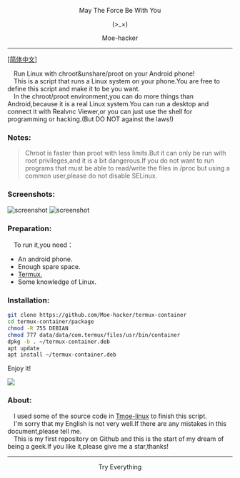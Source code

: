 <p align="center">May The Force Be With You</p>
<p align="center">(>_×)</p>         
<p align="center">Moe-hacker</p>

-----------        
[[简体中文]](https://github.com/Moe-hacker/termux-container/blob/main/README-ZH.md)           


&emsp;Run Linux with chroot&unshare/proot on your Android phone!      
&emsp;This is a script that runs a Linux system on your phone.You are free to define this script and make it to be you want.      
&emsp;In the chroot/proot environment,you can do more things than Android,because it is a real Linux system.You can run a desktop and connect it with Realvnc Viewer,or you can just use the shell for programming or hacking.(But DO NOT against the laws!)
### Notes:      
> Chroot is faster than proot with less limits.But it can only be run with root privileges,and it is a bit dangerous.If you do not want to run programs that must be able to read/write the files in /proc but using a common user,please do not disable SELinux.      
### Screenshots:
![screenshot](https://github.com/Moe-hacker/termux-container/raw/main/.Screenshots/screenshot-install.jpg)
![screenshot](https://github.com/Moe-hacker/termux-container/raw/main/.Screenshots/screenshot-run.jpg)
### Preparation:      
&emsp;To run it,you need：      
- An android phone.       
- Enough spare space.      
- [Termux.](https://termux.org)       
- Some knowledge of Linux.      
### Installation:
```sh
git clone https://github.com/Moe-hacker/termux-container
cd termux-container/package
chmod -R 755 DEBIAN
chmod 777 data/data/com.termux/files/usr/bin/container
dpkg -b . ~/termux-container.deb
apt update
apt install ~/termux-container.deb
```
Enjoy it!     

![](metrics.plugin.people.repository.svg)
### About:      
&emsp;I used some of the source code in [Tmoe-linux](https://gitee.com/mo2/linux) to finish this script.   
&emsp;I'm sorry that my English is not very well.If there are any mistakes in this document,please tell me.      
&emsp;This is my first repository on Github and this is the start of my dream of being a geek.If you like it,please give me a star,thanks!       

--------
<p align="center">Try Everything</p>         
